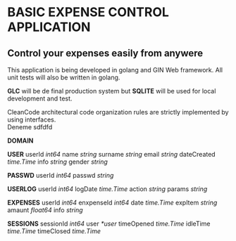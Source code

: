 # BASIC EXPENSE CONTROL APPLICATION
## Control your expenses easily from anywere

This application is being developed in golang and GIN Web framework. All unit tests will also be written 
in golang. 

**GLC** will be de final production system but **SQLITE** will be used for local development and test.

CleanCode architectural code organization rules are strictly implemented by using interfaces.   
Deneme
sdfdfd

**DOMAIN**

__USER__
userId _int64_
name _string_
surname _string_
email _string_
dateCreated _time.Time_
info _string_
gender _string_

__PASSWD__
userId _int64_
passwd _string_

__USERLOG__
userId _int64_
logDate _time.Time_
action _string_
params _string_

__EXPENSES__
userId _int64_
enxpenseId _int64_
date _time.Time_
expItem _string_
amaunt _float64_
info _string_

__SESSIONS__
sessionId _int64_
user _*user_
timeOpened _time.Time_
idleTime _time.Time_
timeClosed _time.Time_

